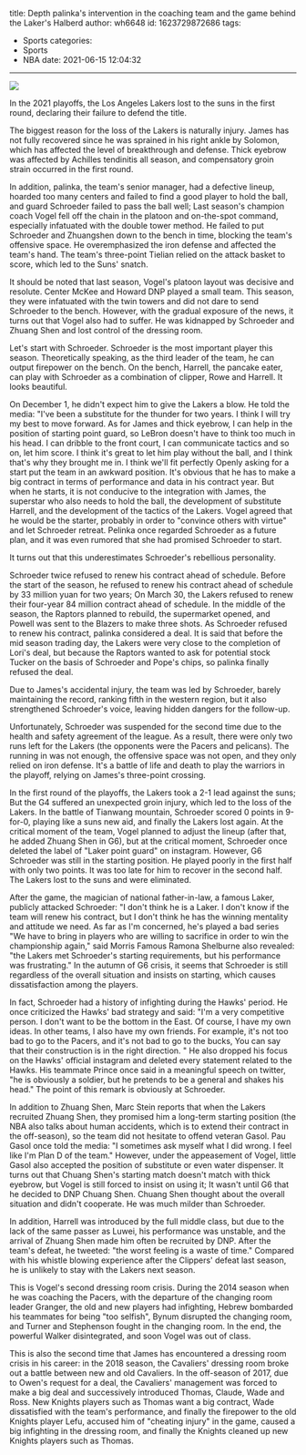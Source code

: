 title: Depth  palinka's intervention in the coaching team and the game behind the Laker's Halberd
author: wh6648
id: 1623729872686
tags: 
- Sports
categories: 
- Sports
- NBA
date: 2021-06-15 12:04:32
---
![](https://p4.itc.cn/q_70/images01/20210613/061d6ae1eb9942ada93d8f1db2c64cce.jpeg)


In the 2021 playoffs, the Los Angeles Lakers lost to the suns in the first round, declaring their failure to defend the title.

The biggest reason for the loss of the Lakers is naturally injury. James has not fully recovered since he was sprained in his right ankle by Solomon, which has affected the level of breakthrough and defense. Thick eyebrow was affected by Achilles tendinitis all season, and compensatory groin strain occurred in the first round.

In addition, palinka, the team's senior manager, had a defective lineup, hoarded too many centers and failed to find a good player to hold the ball, and guard Schroeder failed to pass the ball well; Last season's champion coach Vogel fell off the chain in the platoon and on-the-spot command, especially infatuated with the double tower method. He failed to put Schroeder and Zhuangshen down to the bench in time, blocking the team's offensive space. He overemphasized the iron defense and affected the team's hand. The team's three-point Tielian relied on the attack basket to score, which led to the Suns' snatch.

It should be noted that last season, Vogel's platoon layout was decisive and resolute. Center McKee and Howard DNP played a small team. This season, they were infatuated with the twin towers and did not dare to send Schroeder to the bench. However, with the gradual exposure of the news, it turns out that Vogel also had to suffer. He was kidnapped by Schroeder and Zhuang Shen and lost control of the dressing room.

Let's start with Schroeder. Schroeder is the most important player this season. Theoretically speaking, as the third leader of the team, he can output firepower on the bench. On the bench, Harrell, the pancake eater, can play with Schroeder as a combination of clipper, Rowe and Harrell. It looks beautiful.

On December 1, he didn't expect him to give the Lakers a blow. He told the media: "I've been a substitute for the thunder for two years. I think I will try my best to move forward. As for James and thick eyebrow, I can help in the position of starting point guard, so LeBron doesn't have to think too much in his head. I can dribble to the front court, I can communicate tactics and so on, let him score. I think it's great to let him play without the ball, and I think that's why they brought me in. I think we'll fit perfectly Openly asking for a start put the team in an awkward position. It's obvious that he has to make a big contract in terms of performance and data in his contract year. But when he starts, it is not conducive to the integration with James, the superstar who also needs to hold the ball, the development of substitute Harrell, and the development of the tactics of the Lakers. Vogel agreed that he would be the starter, probably in order to "convince others with virtue" and let Schroeder retreat. Pelinka once regarded Schroeder as a future plan, and it was even rumored that she had promised Schroeder to start.

It turns out that this underestimates Schroeder's rebellious personality.

Schroeder twice refused to renew his contract ahead of schedule. Before the start of the season, he refused to renew his contract ahead of schedule by 33 million yuan for two years; On March 30, the Lakers refused to renew their four-year 84 million contract ahead of schedule. In the middle of the season, the Raptors planned to rebuild, the supermarket opened, and Powell was sent to the Blazers to make three shots. As Schroeder refused to renew his contract, palinka considered a deal. It is said that before the mid season trading day, the Lakers were very close to the completion of Lori's deal, but because the Raptors wanted to ask for potential stock Tucker on the basis of Schroeder and Pope's chips, so palinka finally refused the deal.

Due to James's accidental injury, the team was led by Schroeder, barely maintaining the record, ranking fifth in the western region, but it also strengthened Schroeder's voice, leaving hidden dangers for the follow-up.

Unfortunately, Schroeder was suspended for the second time due to the health and safety agreement of the league. As a result, there were only two runs left for the Lakers (the opponents were the Pacers and pelicans). The running in was not enough, the offensive space was not open, and they only relied on iron defense. It's a battle of life and death to play the warriors in the playoff, relying on James's three-point crossing.

In the first round of the playoffs, the Lakers took a 2-1 lead against the suns; But the G4 suffered an unexpected groin injury, which led to the loss of the Lakers. In the battle of Tianwang mountain, Schroeder scored 0 points in 9-for-0, playing like a suns new aid, and finally the Lakers lost again. At the critical moment of the team, Vogel planned to adjust the lineup (after that, he added Zhuang Shen in G6), but at the critical moment, Schroeder once deleted the label of "Laker point guard" on instagram. However, G6 Schroeder was still in the starting position. He played poorly in the first half with only two points. It was too late for him to recover in the second half. The Lakers lost to the suns and were eliminated.

After the game, the magician of national father-in-law, a famous Laker, publicly attacked Schroeder: "I don't think he is a Laker. I don't know if the team will renew his contract, but I don't think he has the winning mentality and attitude we need. As far as I'm concerned, he's played a bad series "We have to bring in players who are willing to sacrifice in order to win the championship again," said Morris Famous Ramona Shelburne also revealed: "the Lakers met Schroeder's starting requirements, but his performance was frustrating." In the autumn of G6 crisis, it seems that Schroeder is still regardless of the overall situation and insists on starting, which causes dissatisfaction among the players.

In fact, Schroeder had a history of infighting during the Hawks' period. He once criticized the Hawks' bad strategy and said: "I'm a very competitive person. I don't want to be the bottom in the East. Of course, I have my own ideas. In other teams, I also have my own friends. For example, it's not too bad to go to the Pacers, and it's not bad to go to the bucks, You can say that their construction is in the right direction. " He also dropped his focus on the Hawks' official instagram and deleted every statement related to the Hawks. His teammate Prince once said in a meaningful speech on twitter, "he is obviously a soldier, but he pretends to be a general and shakes his head." The point of this remark is obviously at Schroeder.

In addition to Zhuang Shen, Marc Stein reports that when the Lakers recruited Zhuang Shen, they promised him a long-term starting position (the NBA also talks about human accidents, which is to extend their contract in the off-season), so the team did not hesitate to offend veteran Gasol. Pau Gasol once told the media: "I sometimes ask myself what I did wrong. I feel like I'm Plan D of the team." However, under the appeasement of Vogel, little Gasol also accepted the position of substitute or even water dispenser. It turns out that Chuang Shen's starting match doesn't match with thick eyebrow, but Vogel is still forced to insist on using it; It wasn't until G6 that he decided to DNP Chuang Shen. Chuang Shen thought about the overall situation and didn't cooperate. He was much milder than Schroeder.

In addition, Harrell was introduced by the full middle class, but due to the lack of the same passer as Luwei, his performance was unstable, and the arrival of Zhuang Shen made him often be recruited by DNP. After the team's defeat, he tweeted: "the worst feeling is a waste of time." Compared with his whistle blowing experience after the Clippers' defeat last season, he is unlikely to stay with the Lakers next season.

This is Vogel's second dressing room crisis. During the 2014 season when he was coaching the Pacers, with the departure of the changing room leader Granger, the old and new players had infighting, Hebrew bombarded his teammates for being "too selfish", Bynum disrupted the changing room, and Turner and Stephenson fought in the changing room. In the end, the powerful Walker disintegrated, and soon Vogel was out of class.

This is also the second time that James has encountered a dressing room crisis in his career: in the 2018 season, the Cavaliers' dressing room broke out a battle between new and old Cavaliers. In the off-season of 2017, due to Owen's request for a deal, the Cavaliers' management was forced to make a big deal and successively introduced Thomas, Claude, Wade and Ross. New Knights players such as Thomas want a big contract, Wade dissatisfied with the team's performance, and finally the firepower to the old Knights player Lefu, accused him of "cheating injury" in the game, caused a big infighting in the dressing room, and finally the Knights cleaned up new Knights players such as Thomas.

